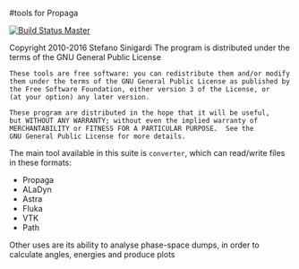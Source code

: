 #tools for Propaga

[![Build Status Master](https://travis-ci.org/ALaDyn/tools-Propaga.svg?branch=master)](https://travis-ci.org/ALaDyn/tools-Propaga "master")

Copyright 2010-2016 Stefano Sinigardi
The program is distributed under the terms of the GNU General Public License

    These tools are free software: you can redistribute them and/or modify
    them under the terms of the GNU General Public License as published by
    the Free Software Foundation, either version 3 of the License, or
    (at your option) any later version.

    These program are distributed in the hope that it will be useful,
    but WITHOUT ANY WARRANTY; without even the implied warranty of
    MERCHANTABILITY or FITNESS FOR A PARTICULAR PURPOSE.  See the
    GNU General Public License for more details.

The main tool available in this suite is `converter`, which can read/write files in these formats:
- Propaga
- ALaDyn
- Astra
- Fluka
- VTK
- Path

Other uses are its ability to analyse phase-space dumps, in order to calculate angles, energies and produce plots
